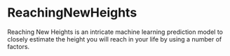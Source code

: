 # ReachingNewHeights
Reaching New Heights is an intricate machine learning prediction model to closely estimate the height you will reach in your life by using a number of factors.
